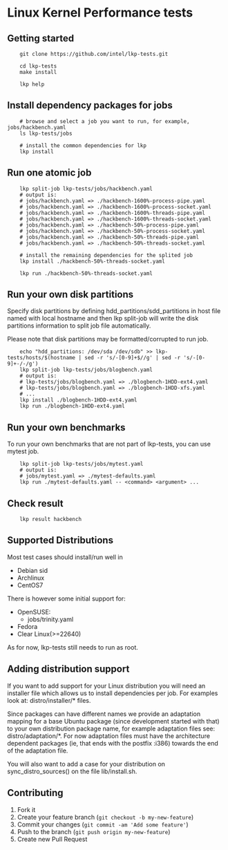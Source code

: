 # Linux Kernel Performance tests

## Getting started

```
	git clone https://github.com/intel/lkp-tests.git

	cd lkp-tests
	make install

	lkp help
```

## Install dependency packages for jobs

```
	# browse and select a job you want to run, for example, jobs/hackbench.yaml
	ls lkp-tests/jobs
	
	# install the common dependencies for lkp
	lkp install
```

## Run one atomic job

```
	lkp split-job lkp-tests/jobs/hackbench.yaml
	# output is:
	# jobs/hackbench.yaml => ./hackbench-1600%-process-pipe.yaml
	# jobs/hackbench.yaml => ./hackbench-1600%-process-socket.yaml
	# jobs/hackbench.yaml => ./hackbench-1600%-threads-pipe.yaml
	# jobs/hackbench.yaml => ./hackbench-1600%-threads-socket.yaml
	# jobs/hackbench.yaml => ./hackbench-50%-process-pipe.yaml
	# jobs/hackbench.yaml => ./hackbench-50%-process-socket.yaml
	# jobs/hackbench.yaml => ./hackbench-50%-threads-pipe.yaml
	# jobs/hackbench.yaml => ./hackbench-50%-threads-socket.yaml

	# install the remaining dependencies for the splited job
	lkp install ./hackbench-50%-threads-socket.yaml

	lkp run ./hackbench-50%-threads-socket.yaml
```

## Run your own disk partitions

Specify disk partitions by defining hdd_partitions/sdd_partitions in host file
named with local hostname and then lkp split-job will write the disk partitions
information to split job file automatically.

Please note that disk partitions may be formatted/corrupted to run job.

```
	echo "hdd_partitions: /dev/sda /dev/sdb" >> lkp-tests/hosts/$(hostname | sed -r 's/-[0-9]+$//g' | sed -r 's/-[0-9]+-/-/g')
	lkp split-job lkp-tests/jobs/blogbench.yaml
	# output is:
	# lkp-tests/jobs/blogbench.yaml => ./blogbench-1HDD-ext4.yaml
	# lkp-tests/jobs/blogbench.yaml => ./blogbench-1HDD-xfs.yaml
	# ...
	lkp install ./blogbench-1HDD-ext4.yaml
	lkp run ./blogbench-1HDD-ext4.yaml
```

## Run your own benchmarks

To run your own benchmarks that are not part of lkp-tests, you can use mytest job.

```
	lkp split-job lkp-tests/jobs/mytest.yaml
	# output is:
	# jobs/mytest.yaml => ./mytest-defaults.yaml
	lkp run ./mytest-defaults.yaml -- <command> <argument> ...
```

## Check result
```
	lkp result hackbench
```

## Supported Distributions

Most test cases should install/run well in

- Debian sid
- Archlinux
- CentOS7

There is however some initial support for:

- OpenSUSE:
	- jobs/trinity.yaml
- Fedora
- Clear Linux(>=22640)

As for now, lkp-tests still needs to run as root.

## Adding distribution support

If you want to add support for your Linux distribution you will need
an installer file which allows us to install dependencies per job. For
examples look at: distro/installer/* files.

Since packages can have different names we provide an adaptation mapping for a
base Ubuntu package (since development started with that) to your own
distribution package name, for example adaptation files see:
distro/adaptation/*. For now adaptation files must have the architecture
dependent packages (ie, that ends with the postfix :i386) towards the end
of the adaptation file.

You will also want to add a case for your distribution on sync_distro_sources()
on the file lib/install.sh.

## Contributing

1. Fork it
2. Create your feature branch (`git checkout -b my-new-feature`)
3. Commit your changes (`git commit -am 'Add some feature'`)
4. Push to the branch (`git push origin my-new-feature`)
5. Create new Pull Request

